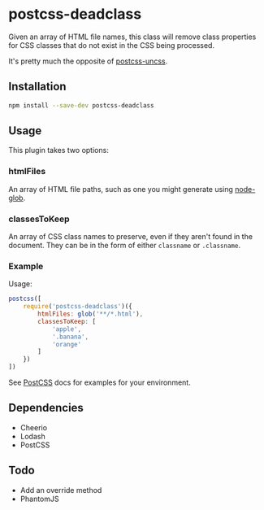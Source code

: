 # postcss-deadclass

Given an array of HTML file names, this class will remove class properties for CSS classes that do not exist in the CSS being processed.

It's pretty much the opposite of [postcss-uncss](https://github.com/RyanZim/postcss-uncss).

## Installation

~~~ bash
npm install --save-dev postcss-deadclass
~~~

## Usage

This plugin takes two options:

### htmlFiles

An array of HTML file paths, such as one you might generate using [node-glob](https://github.com/isaacs/node-glob).

### classesToKeep

An array of CSS class names to preserve, even if they aren't found in the document. They can be in the form of either `classname` or `.classname`.

### Example

Usage:

~~~ javascript
postcss([
	require('postcss-deadclass')({
		htmlFiles: glob('**/*.html'),
		classesToKeep: [
			'apple',
			'.banana',
			'orange'
		]
	})
])
~~~

See [PostCSS](https://github.com/postcss/postcss) docs for examples for your environment.

## Dependencies

* Cheerio
* Lodash
* PostCSS

## Todo

* Add an override method
* PhantomJS